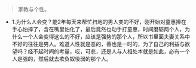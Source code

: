 >家教与个性。

- 1.为什么人会变？能2年每天来帮忙扫地的男人变的不好，刚开始对童惠捧在手心怕摔了，含在嘴里怕化了，最后竟然也动手打童惠，时间磨砺两个人，为什么一个人会变得这么的不好，应该是强势的那个人，所以书里面夫妻关系中不好的往往是男人。难道人性就是恶的，善也是一时的，为了自己的利益与欲望吗？经不起时间的考量，哎，可悲，还是人与人相处本就是如此，必有一个人是强的，然后就去欺负奴役弱的那个人。
